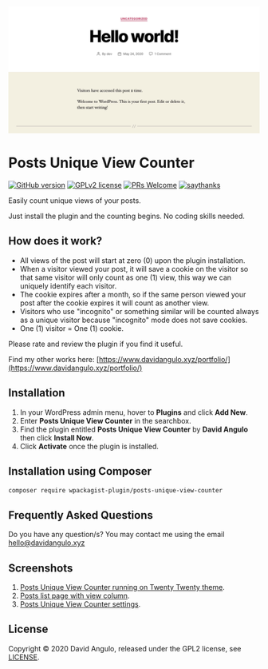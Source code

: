 ![](assets/screenshot-1.jpg)

# Posts Unique View Counter
[![GitHub version](https://img.shields.io/wordpress/plugin/v/posts-unique-view-counter?color=brightgreen&style=for-the-badge)](https://wordpress.org/plugins/posts-unique-view-counter/)
[![GPLv2 license](https://img.shields.io/badge/License-GPLv2-blue.svg?style=for-the-badge)](LICENSE)
[![PRs Welcome](https://img.shields.io/badge/PRs-welcome-blueviolet.svg?style=for-the-badge)](https://github.com/dcangulo/posts-unique-view-counter/pulls)
[![saythanks](https://img.shields.io/badge/say-thanks-ff69b4.svg?style=for-the-badge)](https://wordpress.org/support/plugin/posts-unique-view-counter/reviews/#new-post)

Easily count unique views of your posts.

Just install the plugin and the counting begins. No coding skills needed.

## How does it work?
* All views of the post will start at zero (0) upon the plugin installation.
* When a visitor viewed your post, it will save a cookie on the visitor so that same visitor will only count as one (1) view, this way we can uniquely identify each visitor.
* The cookie expires after a month, so if the same person viewed your post after the cookie expires it will count as another view.
* Visitors who use "incognito" or something similar will be counted always as a unique visitor because "incognito" mode does not save cookies.
* One (1) visitor = One (1) cookie.

Please rate and review the plugin if you find it useful.

Find my other works here: [https://www.davidangulo.xyz/portfolio/](https://www.davidangulo.xyz/portfolio/)

## Installation

1. In your WordPress admin menu, hover to **Plugins** and click **Add New**.
2. Enter **Posts Unique View Counter** in the searchbox.
3. Find the plugin entitled **Posts Unique View Counter** by **David Angulo** then click **Install Now**.
4. Click **Activate** once the plugin is installed.

## Installation using Composer
```
composer require wpackagist-plugin/posts-unique-view-counter
```

## Frequently Asked Questions

Do you have any question/s? You may contact me using the email [hello@davidangulo.xyz](mailto:hello@davidangulo.xyz)

## Screenshots

1. [Posts Unique View Counter running on Twenty Twenty theme](assets/screenshot-1.jpg).
2. [Posts list page with view column](assets/screenshot-2.jpg).
3. [Posts Unique View Counter settings](assets/screenshot-3.jpg).

## License
Copyright © 2020 David Angulo, released under the GPL2 license, see [LICENSE](LICENSE).
